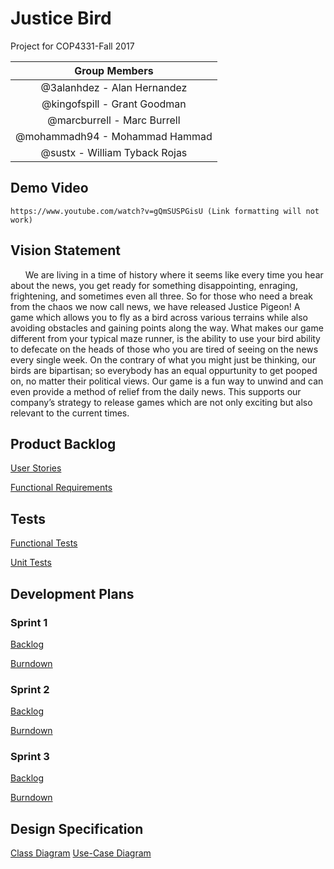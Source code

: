 # Justice Bird

  Project for COP4331-Fall 2017
  
  | Group Members |
  |:-------------:|
  | @3alanhdez - Alan Hernandez |
  | @kingofspill - Grant Goodman |
  | @marcburrell - Marc Burrell |
  | @mohammadh94 - Mohammad Hammad |
  | @sustx - William Tyback Rojas |
  
## Demo Video
    https://www.youtube.com/watch?v=gQmSUSPGisU (Link formatting will not work)

## Vision Statement

&nbsp;&nbsp;&nbsp;&nbsp;&nbsp;&nbsp;We are living in a time of history where it seems like every time you hear about the news, you get ready for something disappointing, enraging, frightening, and sometimes even all three. So for those who need a break from the chaos we now call news, we have released Justice Pigeon! A game which allows you to fly as a bird across various terrains while also avoiding obstacles and gaining points along the way. What makes our game different from your typical maze runner, is the ability to use your bird ability to defecate on the heads of those who you are tired of seeing on the news every single week. On the contrary of what you might just be thinking, our birds are bipartisan; so everybody has an equal oppurtunity to get pooped on, no matter their political views. Our game is a fun way to unwind and can even provide a method of relief from the daily news. This supports our company’s strategy to release games which are not only exciting but also relevant to the current times.  

## Product Backlog

   [User Stories](https://github.com/KingOfSpill/justice-bird/blob/master/Documentation/User_Stories.md)
  
   [Functional Requirements](https://github.com/KingOfSpill/justice-bird/blob/master/Documentation/Functional_Requirements.md)


## Tests
 
   [Functional Tests](https://github.com/KingOfSpill/justice-bird/blob/master/Documentation/Functional_Tests.md)

   [Unit Tests](https://github.com/KingOfSpill/justice-bird/blob/master/Documentation/Unit_Tests.md)

## Development Plans

  ### Sprint 1
  
   [Backlog](https://github.com/KingOfSpill/justice-bird/blob/master/Documentation/Sprint_1_backlog.md)
  
   [Burndown](https://github.com/KingOfSpill/justice-bird/blob/master/Documentation/burndown1.PNG)
  
  ### Sprint 2 
     
   [Backlog](https://github.com/KingOfSpill/justice-bird/blob/master/Documentation/sprint2_backlog.md)
      
   [Burndown](https://github.com/KingOfSpill/justice-bird/blob/master/Documentation/sprintBurndown.PNG)

  ### Sprint 3
  
   [Backlog](https://github.com/KingOfSpill/justice-bird/blob/master/Documentation/sprint3_backlog.md)
   
   [Burndown](https://github.com/KingOfSpill/justice-bird/blob/master/Documentation/burndown3.PNG)
  
  

## Design Specification

[Class Diagram](https://raw.githubusercontent.com/KingOfSpill/justice-bird/master/Documentation/DesignDoc.png)
[Use-Case Diagram](https://raw.githubusercontent.com/KingOfSpill/justice-bird/master/Documentation/UseCaseDiagram.png)
